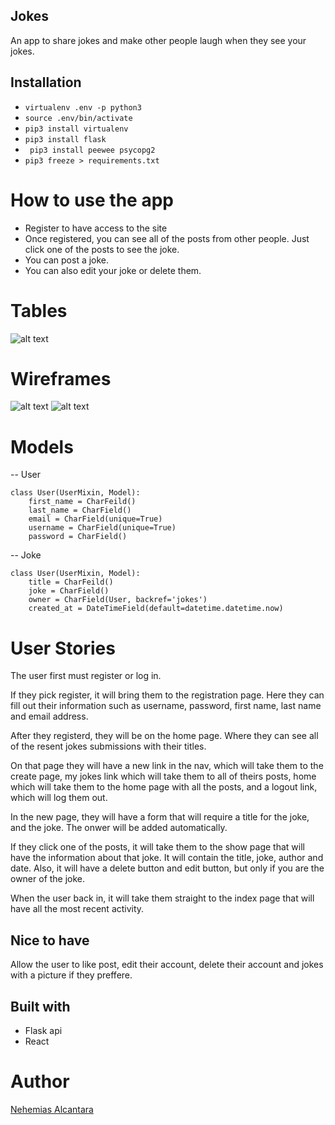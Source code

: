 ## Jokes

An app to share jokes and make other people laugh when they see your jokes.

## Installation

- ``` virtualenv .env -p python3 ```
- ``` source .env/bin/activate ```
- ``` pip3 install virtualenv ```
- ``` pip3 install flask ```
- ``` pip3 install peewee psycopg2```
- ``` pip3 freeze > requirements.txt ```

# How to use the app

* Register to have access to the site
* Once registered, you can see all of the posts from other people. Just click one of the posts to see the joke.
* You can post a joke.
* You can also edit your joke or delete them.

# Tables

![alt text](https://i.imgur.com/Lo1Fw2S.jpg?1)

# Wireframes

![alt text](https://i.imgur.com/FaHfXPK.jpg?1)
![alt text](https://i.imgur.com/sLLYGz9.jpg?2)

# Models
-- User
```
class User(UserMixin, Model):
	first_name = CharFeild()
	last_name = CharField()
	email = CharField(unique=True)
	username = CharField(unique=True)
	password = CharField()
```

-- Joke
```
class User(UserMixin, Model):
	title = CharFeild()
	joke = CharField()
	owner = CharField(User, backref='jokes')
	created_at = DateTimeField(default=datetime.datetime.now)
```

# User Stories

The user first must register or log in.

If they pick register, it will bring them to the registration page. Here they can fill out their information such as username, password, first name, last name and email address.

After they registerd, they will be on the home page. Where they can see all of the resent jokes submissions with their titles.

On that page they will have a new link in the nav, which will take them to the create page, my jokes link which will take them to all of theirs posts, home which will take them to the home page with all the posts, and a logout link, which will log them out.

In the new page, they will have a form that will require a title for the joke, and the joke. The onwer will be added automatically.

If they click one of the posts, it will take them to the show page that will have the information about that joke. It will contain the title, joke, author and date. Also, it will have a delete button and edit button, but only if you are the owner of the joke.

When the user back in, it will take them straight to the index page that will have all the most recent activity.

## Nice to have

Allow the user to like post, edit their account, delete their account and jokes with a picture if they preffere.

## Built with

* Flask api
* React

# Author

[Nehemias Alcantara](https://github.com/nemiasalc56)